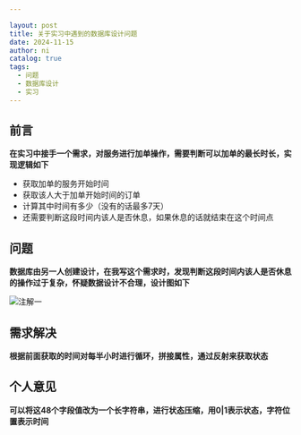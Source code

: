 ```yaml
---

layout: post
title: 关于实习中遇到的数据库设计问题
date: 2024-11-15
author: ni
catalog: true
tags:
  - 问题
  - 数据库设计
  - 实习
---
```


## 前言

​	**在实习中接手一个需求，对服务进行加单操作，需要判断可以加单的最长时长，实现逻辑如下**

 - 获取加单的服务开始时间
 - 获取该人大于加单开始时间的订单
 - 计算其中时间有多少（没有的话最多7天）
 - 还需要判断这段时间内该人是否休息，如果休息的话就结束在这个时间点

## 问题

​	**数据库由另一人创建设计，在我写这个需求时，发现判断这段时间内该人是否休息的操作过于复杂，怀疑数据设计不合理，设计图如下**

<p>
<img src="https://ni-blog.oss-rg-china-mainland.aliyuncs.com/my-blog/Snipaste_2024-11-15_15-18-52.png" alt="注解一" title="注解一" />
</p>

## 需求解决

**根据前面获取的时间对每半小时进行循环，拼接属性，通过反射来获取状态**

## 个人意见

**可以将这48个字段值改为一个长字符串，进行状态压缩，用0|1表示状态，字符位置表示时间**
